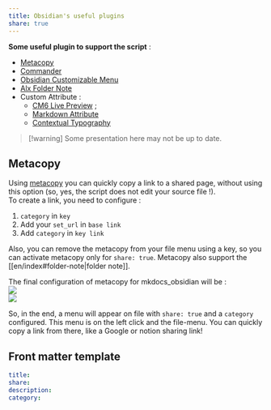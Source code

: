 ```yaml
---
title: Obsidian's useful plugins
share: true
---
```


**Some useful plugin to support the script** : 
- [Metacopy](https://github.com/lisandra-dev/obsidian-metacopy)
- [Commander](https://github.com/phibr0/obsidian-commander)    
- [Obsidian Customizable Menu](https://github.com/kzhovn/obsidian-customizable-menu)
- [Alx Folder Note](https://github.com/aidenlx/alx-folder-note)
- Custom Attribute :
	- [CM6 Live Preview](https://github.com/nothingislost/obsidian-cm6-attributes) ; 
	- [Markdown Attribute](https://github.com/valentine195/obsidian-markdown-attributes)
	- [Contextual Typography](https://github.com/mgmeyers/obsidian-contextual-typography) 

> [!warning] Some presentation here may not be up to date.

## Metacopy

Using [metacopy](https://github.com/Lisandra-dev/obsidian-metacopy) you can quickly copy a link to a shared page, without using this option (so, yes, the script does not edit your source file !).   
To create a link, you need to configure :  
 1. `category` in `key`  
 2. Add your `set_url` in `base link`  
 3. Add `category` in `key link`  
  
Also, you can remove the metacopy from your file menu using a key, so you can activate metacopy only for `share: true`. Metacopy also support the [[en/index#folder-note|folder note]].

The final configuration of metacopy for mkdocs_obsidian will be :  
![](../assets/img/metacopy3.png)  
![](../assets/img/metacopy2.png)  
  
So, in the end, a menu will appear on file with `share: true` and a `category` configured. This menu is on the left click and the file-menu. You can quickly copy a link from there, like a Google or notion sharing link!  

## Front matter template

```yml
title:  
share: 
description:  
category:
```
